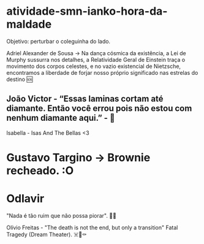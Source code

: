 # atividade-smn-ianko-hora-da-maldade
Objetivo: perturbar o coleguinha do lado. 

Adriel Alexander de Sousa 
    -> Na dança cósmica da existência, a Lei de Murphy sussurra nos detalhes, a Relatividade Geral de Einstein traça o movimento dos corpos celestes, e no vazio existencial de Nietzsche, encontramos a liberdade de forjar nosso próprio significado nas estrelas do destino 🆘
    
## João Victor - “Essas laminas cortam até diamante. Então você errou pois não estou com nenhum diamante aqui.” - 🤡

Isabella - Isas And The Bellas <3

# Gustavo Targino -> Brownie recheado. :O

# Odlavir
"Nada é tão ruim que não possa piorar". 🥲🥲

Olívio Freitas - "The death is not the end, but only a transition" Fatal Tragedy (Dream Theater). ☠️🦇⚰️